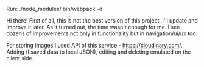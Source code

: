 Run: ./node_modules/.bin/webpack -d

Hi there!
First of all, this is not the best version of this project, I'll update and improve it later. As it turned out, the time wasn't enough for me.
I see dozens of improvements not only in functionality but in navigation/ui/ux too.

For storing images I used API of this service - https://cloudinary.com/.
Adding (I saved data to local JSON), editing and deleting emulated on the client side.

